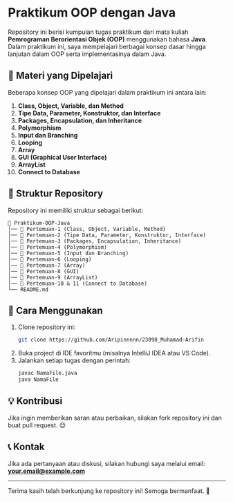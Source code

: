 # Praktikum OOP dengan Java

Repository ini berisi kumpulan tugas praktikum dari mata kuliah **Pemrograman Berorientasi Objek (OOP)** menggunakan bahasa **Java**. Dalam praktikum ini, saya mempelajari berbagai konsep dasar hingga lanjutan dalam OOP serta implementasinya dalam Java.

## 📌 Materi yang Dipelajari
Beberapa konsep OOP yang dipelajari dalam praktikum ini antara lain:

1. **Class, Object, Variable, dan Method**
2. **Tipe Data, Parameter, Konstruktor, dan Interface**
3. **Packages, Encapsulation, dan Inheritance**
4. **Polymorphism**
5. **Input dan Branching**
6. **Looping**
7. **Array**
8. **GUI (Graphical User Interface)**
9. **ArrayList**
10. **Connect to Database**

## 📂 Struktur Repository
Repository ini memiliki struktur sebagai berikut:
```
📂 Praktikum-OOP-Java
│── 📁 Pertemuan-1 (Class, Object, Variable, Method)
│── 📁 Pertemuan-2 (Tipe Data, Parameter, Konstruktor, Interface)
│── 📁 Pertemuan-3 (Packages, Encapsulation, Inheritance)
│── 📁 Pertemuan-4 (Polymorphism)
│── 📁 Pertemuan-5 (Input dan Branching)
│── 📁 Pertemuan-6 (Looping)
│── 📁 Pertemuan-7 (Array)
│── 📁 Pertemuan-8 (GUI)
│── 📁 Pertemuan-9 (ArrayList)
│── 📁 Pertemuan-10 & 11 (Connect to Database)
└── README.md
```

## 🔧 Cara Menggunakan
1. Clone repository ini:
   ```bash
   git clone https://github.com/Aripinnnnn/23098_Muhamad-Arifin
   ```
2. Buka project di IDE favoritmu (misalnya IntelliJ IDEA atau VS Code).
3. Jalankan setiap tugas dengan perintah:
   ```bash
   javac NamaFile.java
   java NamaFile
   ```

## 💡 Kontribusi
Jika ingin memberikan saran atau perbaikan, silakan fork repository ini dan buat pull request. 😊

## 📞 Kontak
Jika ada pertanyaan atau diskusi, silakan hubungi saya melalui email: **your.email@example.com**

---
Terima kasih telah berkunjung ke repository ini! Semoga bermanfaat. 🚀

